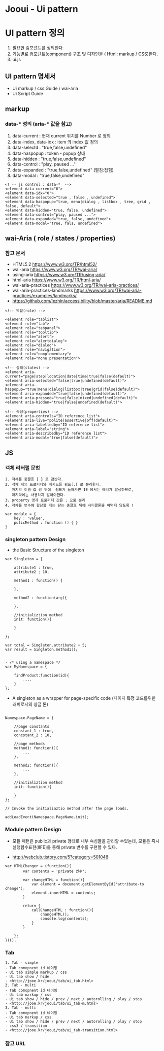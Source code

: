 # Jooui -  Ui pattern 

# UI pattern 정의 

1. 필요한 컴포넌트를 정의한다.
2. 기능별로 컴포넌트(component) 구조 및 디자인을 ( Html: markup / CSS)한다. 
3. ui.js

## UI pattern 명세서 
-  Ui markup / css Guide / wai-aria 
-  Ui Script Guide

## markup 
### data-* 정의 (aria-* 값을 참고) 

1. data-current : 현재 current 위치를 Number 로 정의  
2. data-index, data-idx : item 의 index 값 정의 
3. data-selectd : "true,false,undefined"
4. data-haspopup : token -  popup 상태 
5. data-hidden : "true,false,undefined"
6. data-control : "play, paused ..."
7. data-expanded : "true,false,undefined" (펼침:접힘)
8. data-modal : "true,false,undefined" 

```
<! -- js control : data-*  -->
<element data-current="0">
<element data-idx="0">
<element data-selected="true , false , undefined">
<element data-haspopup="true, menu|dialog , listbox , tree, grid , false, default">
<element data-hidden="true, false, undefined">
<element data-control="play, paused ...">
<element data-expanded="true, false, undefined">
<element data-modal="true, fals, undefined">
```

 

## wai-Aria ( role / states / properties)

### 참고 문서  
- HTML5.2 <https://www.w3.org/TR/html52/>
- wai-aria	<https://www.w3.org/TR/wai-aria/>
- using-aria	<https://www.w3.org/TR/using-aria/>
- html-aria	<https://www.w3.org/TR/html-aria/>
- wai-aria-practices	<https://www.w3.org/TR/wai-aria-practices/>
- wai-aria-practices-landmarks	<https://www.w3.org/TR/wai-aria-practices/examples/landmarks/>
- <https://github.com/lezhin/accessibility/blob/master/aria/README.md>

```
<!-- 역할(role) -->

<element role="tablist">
<element role="tab">
<element role="tabpanel">
<element role="tooltip">
<element role="alert">
<element role="alertdialog">
<element role="dialog">
<element role="navigation">
<element role="complementary">
<element role="none presentation">

<!-- 상태(states) -->
<element aria-current="page|step|location|date|time|true|false(default)">
<element aria-selected="false|true|undefined(default)">
<element aria-haspopup="true|menu|dialog|listbox|tree|grid|false(default)">
<element aria-expanded="true|false|undefined(default)">
<element aria-pressed="true|false|mixed|undefined(default)">
<element aria-hidden="true|false|undefined(default)">

<!-- 속성(properties) -->
<element aria-controls="ID reference list">
<element aria-live="polite|assertive|off(default)">
<element aria-labelledby="ID reference list">
<element aria-label="string">
<element aria-describedby="ID reference list">
<element aria-modal="true|false(default)">

```


## JS 

### 객체 리터럴 문법 

```
1. 객체를 중괄호 { } 로 감싼다. 
2. 객체 내의 프로퍼티와 메서드를 쉼표(,) 로 분리한다. 
   마지막 이름-값 쌍 뒤에  쉼표가 들어가면 IE 에서는 에러가 발생하므로, 
   마지막에는 사용하지 말아야한다. 
3. property 명과 프로퍼티 값은 ; 으로 분리
4. 객체를 변수에 할당할 때는 닫는 중괄호 뒤에 세미콜론을 빼먹지 않도록 ! 

```

```
var module = { 
	key : 'value', 
	pulicMethod : function () { } 
}

```


### singleton pattern Design 

- the Basic Structure of the singleton

```
var Singleton = {
	
	attribute1 : true,
	attribute2 ; 10, 

	method1 : function() {

	},
	
	method2 : function(arg){

	},
	
	//initializtion method
	init: function(){

	}

};

var total = Singleton.attribute2 + 5;
var result = Singleton.method1();


- /* using a namespace */
var MyNamespace = {
	
	findProduct:function(id){
		....
	}
};
```

- A singleton as a wrapper for page-specific code
(페이지 특정 코드를위한 래퍼로서의 싱글 톤)

```

Namespace.PageName = {

	//page constants 
	constant_1 : true, 
	concstant_2 : 10, 

	//page methods
	method1: function(){
		...
	},

	method2: function(){
		...
	},

	//initializtion method
	init: function(){

	}
};

// Invoke the initialiaztio method after the page loads. 

addLoadEvent(Namespace.PageName.init);
```


### Module pattern Design 

- 모듈 패턴은 public과 private 형태로 내부 속성들을 관리할 수있는데,
모듈은 즉시실행함수표현(IIFE)를 통해 private 변수를 구현할 수 있다. 

- <http://webclub.tistory.com/5?category=501048>


```
var HTMLChanger = (function(){
		var contents = 'private 변수';

		var changeHTML = function(){
			var element = document.getElementById('attribute-to change');
			element.innerHTML = contents;
		}

		return {
			callChangeHTML : function(){
				changeHTML();
				console.log(contents);
			}
		}

	};
})();

```


### Tab
```
1. Tab - simple 
- Tab comopnent id 네이밍   
- Ui tab simple markup / css
- Ui tab show / hide 
- <http://jooe.kr/jooui/tab/ui_tab.html>
2. Tab - multi 
- Tab comopnent id 네이밍 
- Ui tab markup / css
- Ui tab show / hide / prev / next / autorolling / play / stop
- <http://jooe.kr/jooui/tab/ui_tab-m.html>
3. Tab - multi  
- Tab comopnent id 네이밍 
- Ui tab markup / css
- Ui tab show / hide / prev / next / autorolling / play / stop
- css3 / transition 
- <http://jooe.kr/jooui/tab/ui_tab-transition.html>
```
### 참고 URL 


